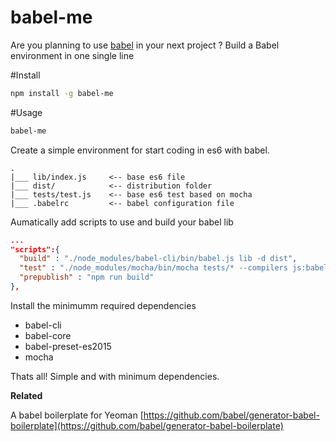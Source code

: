 # babel-me
Are you planning to use [babel](https://babeljs.io/) in your next project ? Build a Babel environment in one single line

#Install
```bash
npm install -g babel-me
```

#Usage
```bash
babel-me
```

Create a simple environment for start coding in es6 with babel. 
``` dir
.
|___ lib/index.js     <-- base es6 file
|___ dist/            <-- distribution folder
|___ tests/test.js    <-- base es6 test based on mocha
|___ .babelrc         <-- babel configuration file
```
Aumatically add scripts to use and build your babel lib
```json
...
"scripts":{
  "build" : "./node_modules/babel-cli/bin/babel.js lib -d dist",
  "test" : "./node_modules/mocha/bin/mocha tests/* --compilers js:babel-core/register -t 15s",
  "prepublish" : "npm run build"
},
```
Install the minimumm required dependencies

* babel-cli
* babel-core
* babel-preset-es2015
* mocha

Thats all! Simple and with minimum dependencies.

**Related**

A babel boilerplate for Yeoman [https://github.com/babel/generator-babel-boilerplate](https://github.com/babel/generator-babel-boilerplate)
